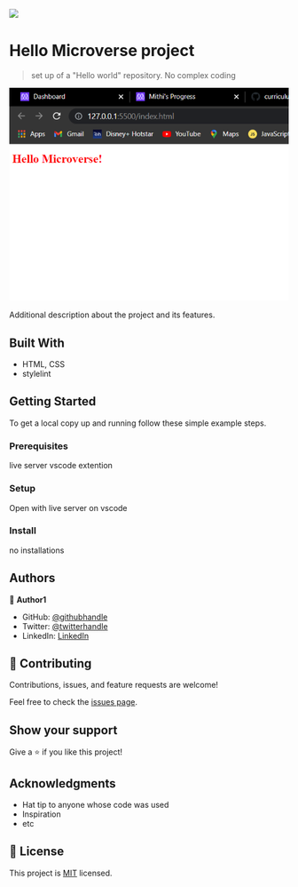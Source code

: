 ![](https://img.shields.io/badge/Microverse-blueviolet)

# Hello Microverse project

> set up of a "Hello world" repository. No complex coding

![screenshot](./app_screenshot.png)

Additional description about the project and its features.

## Built With

- HTML, CSS
- stylelint

## Getting Started
To get a local copy up and running follow these simple example steps.

### Prerequisites
live server vscode extention
### Setup
Open with live server on vscode
### Install
no installations




## Authors

👤 **Author1**

- GitHub: [@githubhandle](https://github.com/Mithi-code)
- Twitter: [@twitterhandle](https://twitter.com/LazyMithlesh)
- LinkedIn: [LinkedIn](https://www.linkedin.com/in/mithlesh-kumar-564a97221/)



## 🤝 Contributing

Contributions, issues, and feature requests are welcome!

Feel free to check the [issues page](https://github.com/Mithi-code/Hello-Microverse/issues).

## Show your support

Give a ⭐️ if you like this project!

## Acknowledgments

- Hat tip to anyone whose code was used
- Inspiration
- etc

## 📝 License

This project is [MIT](./MIT.md) licensed.
